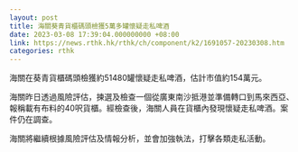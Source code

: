 ```yaml
---
layout: post
title: 海關葵青貨櫃碼頭檢獲5萬多罐懷疑走私啤酒
date: 2023-03-08 17:39:04.000000000 +08:00
link: https://news.rthk.hk/rthk/ch/component/k2/1691057-20230308.htm
categories: rthk
---
```


海關在葵青貨櫃碼頭檢獲約51480罐懷疑走私啤酒，估計市值約154萬元。

海關昨日透過風險評估，揀選及檢查一個從廣東南沙抵港並準備轉口到馬來西亞、報稱載有布料的40呎貨櫃。經檢查後，海關人員在貨櫃內發現懷疑走私啤酒。案件仍在調查。

海關將繼續根據風險評估及情報分析，並會加強執法，打擊各類走私活動。

